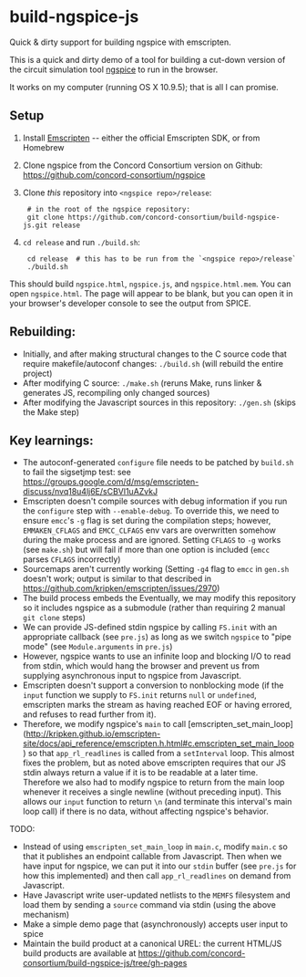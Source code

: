# build-ngspice-js
Quick &amp; dirty support for building ngspice with emscripten.

This is a quick and dirty demo of a tool for building a cut-down version of the circuit simulation tool [ngspice](http://sourceforge.net/projects/ngspice/) to run in the browser.

It works on my computer (running OS X 10.9.5); that is all I can promise.

## Setup

1. Install [Emscripten](http://emscripten.org/) -- either the official Emscripten SDK, or from Homebrew
2. Clone ngspice from the Concord Consortium version on Github: https://github.com/concord-consortium/ngspice
3. Clone *this* repository into `<ngspice repo>/release`:

        # in the root of the ngspice repository:
        git clone https://github.com/concord-consortium/build-ngspice-js.git release

4. `cd release` and run `./build.sh`:

        cd release  # this has to be run from the `<ngspice repo>/release`
        ./build.sh

This should build `ngspice.html`, `ngspice.js`, and `ngspice.html.mem`. You can open `ngspice.html`. The page will appear to be blank, but you can open it in your browser's developer console to see the output from SPICE.

## Rebuilding:

* Initially, and after making structural changes to the C source code that require makefile/autoconf changes: `./build.sh` (will rebuild the entire project)
* After modifying C source: `./make.sh` (reruns Make, runs linker & generates JS, recompiling only changed sources)
* After modifying the Javascript sources in this repository: `./gen.sh` (skips the Make step)

## Key learnings:

* The autoconf-generated `configure` file needs to be patched by `build.sh` to fail the sigsetjmp test: see  https://groups.google.com/d/msg/emscripten-discuss/nvq18u4lj6E/sCBVl1uAZvkJ
* Emscripten doesn't compile sources with debug information if you run the `configure` step with `--enable-debug`. To override this, we need to ensure `emcc`'s `-g` flag is set during the compilation steps; however, `EMMAKEN_CFLAGS` and `EMCC_CLFAGS` env vars are overwritten somehow during the make process and are ignored. Setting `CFLAGS` to `-g` works (see `make.sh`) but will fail if more than one option is included (`emcc` parses `CFLAGS` incorrectly)
* Sourcemaps aren't currently working (Setting `-g4` flag to `emcc` in `gen.sh` doesn't work; output is similar to that described in https://github.com/kripken/emscripten/issues/2970)
* The build process embeds the 
Eventually, we may modify this repository so it includes ngspice as a submodule (rather than requiring 2 manual `git clone` steps)
* We can provide JS-defined stdin ngspice by calling `FS.init` with an appropriate callback (see `pre.js`) as long as we switch `ngspice` to "pipe mode" (see `Module.arguments` in `pre.js`)
* However, ngspice wants to use an infinite loop and blocking I/O to read from stdin, which would hang the browser and prevent us from supplying asynchronous input to ngspice from Javascript.
* Emscripten doesn't support a conversion to nonblocking mode (if the `input` function we supply to `FS.init` returns `null` or `undefined`, emscripten marks the stream as having reached EOF or having errored, and refuses to read further from it). 
* Therefore, we modify ngspice's `main` to call [emscripten_set_main_loop] (http://kripken.github.io/emscripten-site/docs/api_reference/emscripten.h.html#c.emscripten_set_main_loop) so that `app_rl_readlines` is called from a `setInterval` loop. This almost fixes the problem, but as noted above emscripten requires that our JS stdin always return a value if it is to be readable at  a later time. Therefore we also had to modify ngspice to return from the main loop whenever it receives a single newline (without preceding input). This allows our `input` function to return `\n` (and terminate this interval's main loop call) if there is no data, without affecting ngspice's behavior.

TODO:
  * Instead of using `emscripten_set_main_loop` in `main.c`, modify `main.c` so that it publishes an endpoint callable from Javascript. Then when we have input for ngspice, we can put it into our `stdin` buffer (see `pre.js` for how this implemented) and then call `app_rl_readlines` on demand from Javascript.
  * Have Javascript write user-updated netlists to the  `MEMFS` filesystem and load them by sending a `source` command via stdin (using the above mechanism)
  * Make a simple demo page that (asynchronously) accepts user input to spice
  * Maintain the build product at a canonical UREL: the current HTML/JS build products are available at https://github.com/concord-consortium/build-ngspice-js/tree/gh-pages
 
